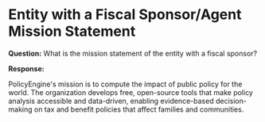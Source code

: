 # Entity with a Fiscal Sponsor/Agent Mission Statement

**Question:** What is the mission statement of the entity with a fiscal sponsor?

**Response:**

PolicyEngine's mission is to compute the impact of public policy for the world. The organization develops free, open-source tools that make policy analysis accessible and data-driven, enabling evidence-based decision-making on tax and benefit policies that affect families and communities.

